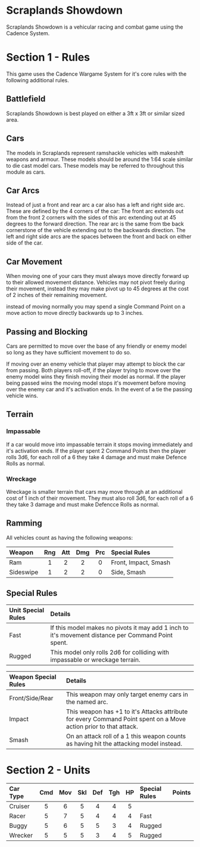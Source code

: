 Scraplands Showdown
===================

Scraplands Showdown is a vehicular racing and combat game using the Cadence System.

Section 1 - Rules
=================

This game uses the Cadence Wargame System for it's core rules with the following additional rules.

## Battlefield

Scraplands Showdown is best played on either a 3ft x 3ft or similar sized area.

## Cars

The models in Scraplands represent ramshackle vehicles with makeshift weapons and armour. These models should be around the 1:64 scale similar to die cast model cars. These models may be referred to throughout this module as cars.

## Car Arcs

Instead of just a front and rear arc a car also has a left and right side arc. These are defined by the 4 corners of the car: The front arc extends out from the front 2 corners with the sides of this arc extending out at 45 degrees to the forward direction. The rear arc is the same from tbe back cornerstone of the vehicle extending out to the backwards direction. The left and right side arcs are the spaces between the front and back on either side of the car.

## Car Movement

When moving one of your cars they must always move directly forward up to their allowed movement distance. Vehicles may not pivot freely during their movement, instead they may make pivot up to 45 degrees at the cost of 2 inches of their remaining movement.

instead of moving normally you may spend a single Command Point on a move action to move directly backwards up to 3 inches.

## Passing and Blocking 

Cars are permitted to move over the base of any friendly or enemy model so long as they have sufficient movement to do so.

If moving over an enemy vehicle that player may attempt to block the car from passing. Both players roll-off, if the player trying to move over the enemy model wins they finish moving their model as normal. If the player being passed wins the moving model stops it's movement before moving over the enemy car and it's activation ends. In the event of a tie the passing vehicle wins.

## Terrain

### Impassable

If a car would move into impassable terrain it stops moving immediately and it's activation ends. If the player spent 2 Command Points then the player rolls 3d6, for each roll of a 6 they take 4 damage and must make Defence Rolls as normal.

### Wreckage

Wreckage is smaller terrain that cars may move through at an additional cost of 1 inch of their movement. They must also roll 3d6, for each roll of a 6 they take 3 damage and must make Defencce Rolls as normal.

## Ramming

All vehicles count as having the following weapons:

| Weapon    | Rng | Att | Dmg | Prc | Special Rules        |
| :-------- | :-: | :-: | :-: | :-: | :------------------- |
| Ram       |  1  |  2  |  2  |  0  | Front, Impact, Smash |
| Sideswipe |  1  |  2  |  2  |  0  | Side, Smash          |

## Special Rules

| Unit Special Rules | Details |
| :----------------- | :------ |
| Fast | If this model makes no pivots it may add 1 inch to it's movement distance per Command Point spent. |
| Rugged | This model only rolls 2d6 for colliding with impassable or wreckage terrain. |

| Weapon Special Rules | Details |
| :------------------- | :------ |
| Front/Side/Rear | This weapon may only target enemy cars in the named arc. |
| Impact | This weapon has +1 to it's Attacks attribute for every Command Point spent on a Move action prior to that attack. |
| Smash | On an attack roll of a 1 this weapon counts as having hit the attacking model instead. |

Section 2 - Units
=================

| Car Type      | Cmd | Mov | Skl | Def | Tgh | HP  | Special Rules | Points |
| :------------ | :-: | :-: | :-: | :-: | :-: | :-: | :------------ | :----: |
| Cruiser       |  5  |  6  |  5  |  4  |  4  |  5  |               | 
| Racer         |  5  |  7  |  5  |  4  |  4  |  4  | Fast          |
| Buggy         |  5  |  6  |  5  |  5  |  3  |  4  | Rugged        |
| Wrecker       |  5  |  5  |  5  |  3  |  4  |  5  | Rugged        |